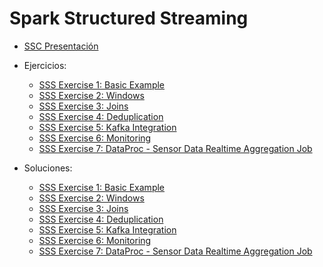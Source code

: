 # Spark Structured Streaming

* [SSC Presentación](./spark_structured_streaming_slides.pdf)
* Ejercicios:
    * [SSS Exercise 1: Basic Example](spark_structured_streaming_base/src/main/scala/io/keepcoding/spark/structured/streaming/exercise1)
    * [SSS Exercise 2: Windows](spark_structured_streaming_base/src/main/scala/io/keepcoding/spark/structured/streaming/exercise2)
    * [SSS Exercise 3: Joins](spark_structured_streaming_base/src/main/scala/io/keepcoding/spark/structured/streaming/exercise3)
    * [SSS Exercise 4: Deduplication](spark_structured_streaming_base/src/main/scala/io/keepcoding/spark/structured/streaming/exercise4)
    * [SSS Exercise 5: Kafka Integration](spark_structured_streaming_base/src/main/scala/io/keepcoding/spark/structured/streaming/exercise5)
    * [SSS Exercise 6: Monitoring](spark_structured_streaming_base/src/main/scala/io/keepcoding/spark/structured/streaming/exercise6)
    * [SSS Exercise 7: DataProc - Sensor Data Realtime Aggregation Job](spark_structured_streaming_base/src/main/scala/io/keepcoding/spark/structured/streaming/exercise7)

* Soluciones:
    * [SSS Exercise 1: Basic Example](spark_structured_streaming_base_solutions/src/main/scala/io/keepcoding/spark/structured/streaming/exercise1)
    * [SSS Exercise 2: Windows](spark_structured_streaming_base_solutions/src/main/scala/io/keepcoding/spark/structured/streaming/exercise2)
    * [SSS Exercise 3: Joins](spark_structured_streaming_base_solutions/src/main/scala/io/keepcoding/spark/structured/streaming/exercise3)
    * [SSS Exercise 4: Deduplication](spark_structured_streaming_base_solutions/src/main/scala/io/keepcoding/spark/structured/streaming/exercise4)
    * [SSS Exercise 5: Kafka Integration](spark_structured_streaming_base_solutions/src/main/scala/io/keepcoding/spark/structured/streaming/exercise5)
    * [SSS Exercise 6: Monitoring](spark_structured_streaming_base_solutions/src/main/scala/io/keepcoding/spark/structured/streaming/exercise6)
    * [SSS Exercise 7: DataProc - Sensor Data Realtime Aggregation Job](spark_structured_streaming_base_solutions/src/main/scala/io/keepcoding/spark/structured/streaming/exercise7)

